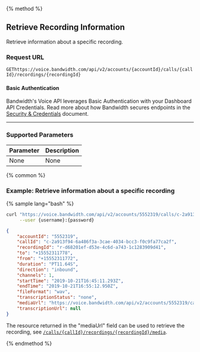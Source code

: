 {% method %}

## Retrieve Recording Information
Retrieve information about a specific recording.

### Request URL

<code class="post">GET</code>`https://voice.bandwidth.com/api/v2/accounts/{accountId}/calls/{callId}/recordings/{recordingId}`

#### Basic Authentication

Bandwidth's Voice API leverages Basic Authentication with your Dashboard API Credentials. Read more about how Bandwidth secures endpoints in the [Security & Credentials](../../../guides/accountCredentials.md) document.

---

### Supported Parameters

| Parameter | Description |
|:----------|:------------|
| None      | None        |

{% common %}

### Example: Retrieve information about a specific recording

{% sample lang="bash" %}

```bash
curl "https://voice.bandwidth.com/api/v2/accounts/5552319/calls/c-2a913f94-6a486f3a-3cae-4034-bcc3-f0c9fa77ca2f/recordings/r-d68201ef-d53e-4c6d-a743-1c1283909d41" \
     --user {username}:{password} 
```

```json
{
    "accountId": "5552319",
    "callId": "c-2a913f94-6a486f3a-3cae-4034-bcc3-f0c9fa77ca2f",
    "recordingId": "r-d68201ef-d53e-4c6d-a743-1c1283909d41",
    "to": "+15552311778",
    "from": "+15552311772",
    "duration": "PT11.64S",
    "direction": "inbound",
    "channels": 1,
    "startTime": "2019-10-21T16:45:11.293Z",
    "endTime": "2019-10-21T16:55:12.950Z",
    "fileFormat": "wav",
    "transcriptionStatus": "none",
    "mediaUrl": "https://voice.bandwidth.com/api/v2/accounts/5552319/calls/c-2a913f94-6a486f3a-3cae-4034-bcc3-f0c9fa77ca2f/recordings/r-d68201ef-d53e-4c6d-a743-1c1283909d41/media",
    "transcriptionUrl": null
}
```

The resource returned in the "mediaUrl" field can be used to retrieve the recording, see [`/calls/{callId}/recordings/{recordingId}/media`](getCallsCallIdRecordingsRecordingIdMedia.md).

{% endmethod %}
